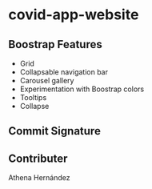 # covid-app-website
## Boostrap Features
- Grid
- Collapsable navigation bar
- Carousel gallery
- Experimentation with Boostrap colors
- Tooltips
- Collapse

## Commit Signature

## Contributer
Athena Hernández
